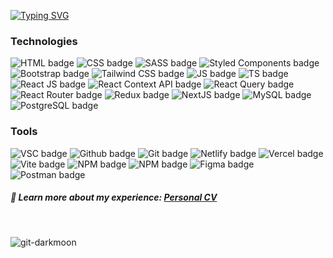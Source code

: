 <p align="left">
<a href="https://git.io/typing-svg"><img src="https://readme-typing-svg.demolab.com?font=Fira+Code&size=32&pause=1000&color=954EF5&vCenter=true&random=false&width=435&lines=React+Web+Developer;%2B5+Years+Coding;Always+Learning+New+Things" alt="Typing SVG" /></a>
</p>

<h3 align="left">
  Technologies
</h3>

<p align="left">
  <img src="https://img.shields.io/badge/html5-%23E34F26.svg?style=flat-square&logo=html5&logoColor=white" alt="HTML badge" >
  <img src="https://img.shields.io/badge/css3-%231572B6.svg?style=flat-square&logo=css3&logoColor=white" alt="CSS badge" >
  <img src="https://img.shields.io/badge/SASS-hotpink.svg?style=flat-square&logo=SASS&logoColor=white" alt="SASS badge" >
  <img src="https://img.shields.io/badge/styled--components-DB7093?style=flat-square&logo=styled-components&logoColor=white" alt="Styled Components badge" >
  <img src="https://img.shields.io/badge/bootstrap-%238511FA.svg?style=flat-square&logo=bootstrap&logoColor=white" alt="Bootstrap badge" >
  <img src="https://img.shields.io/badge/tailwindcss-%2338B2AC.svg?style=flat-square&logo=tailwind-css&logoColor=white" alt="Tailwind CSS badge" >
  <img src="https://img.shields.io/badge/javascript-%23323330.svg?style=flat-square&logo=javascript&logoColor=%23F7DF1E" alt="JS badge" >
  <img src="https://img.shields.io/badge/typescript-%23007ACC.svg?style=flat-square&logo=typescript&logoColor=white" alt="TS badge" >
  <img src="https://img.shields.io/badge/react-%2320232a.svg?style=flat-square&logo=react&logoColor=%2361DAFB" alt="React JS badge" >
  <img src="https://img.shields.io/badge/Context--Api-000000?style=flat-square&logo=react" alt="React Context API badge" >
  <img src="https://img.shields.io/badge/-React%20Query-FF4154?style=flat-square&logo=react%20query&logoColor=white" alt="React Query badge" >
  <img src="https://img.shields.io/badge/React_Router-CA4245?style=flat-square&logo=react-router&logoColor=white" alt="React Router badge" >
  <img src="https://img.shields.io/badge/redux-%23593d88.svg?style=flat-square&logo=redux&logoColor=white" alt="Redux badge" >
  <img src="https://img.shields.io/badge/Next-black?style=flat-square&logo=next.js&logoColor=white" alt="NextJS badge" >
  <img src="https://img.shields.io/badge/mysql-%2300f.svg?style=flat-square&logo=mysql&logoColor=white" alt="MySQL badge" >
  <img src="https://img.shields.io/badge/postgres-%23316192.svg?style=flat-square&logo=postgresql&logoColor=white" alt="PostgreSQL badge" >
</p>


<h3 align="left">
    Tools
</h3>
<p align="left">
    <img src="https://img.shields.io/badge/Visual%20Studio%20Code-0078d7.svg?style=flat-square&logo=visual-studio-code&logoColor=white" alt="VSC badge" >
    <img src="https://img.shields.io/badge/github-%23121011.svg?style=flat-square&logo=github&logoColor=white" alt="Github badge" >
    <img src="https://img.shields.io/badge/git-%23F05033.svg?style=flat-square&logo=git&logoColor=white" alt="Git badge" >
    <img src="https://img.shields.io/badge/netlify-%23000000.svg?style=flat-square&logo=netlify&logoColor=#00C7B7" alt="Netlify badge" >
    <img src="https://img.shields.io/badge/vercel-%23000000.svg?style=flat-square&logo=vercel&logoColor=white" alt="Vercel badge" >
    <img src="https://img.shields.io/badge/vite-%23646CFF.svg?style=flat-square&logo=vite&logoColor=white" alt="Vite badge" >
    <img src="https://img.shields.io/badge/NPM-%23CB3837.svg?style=flat-square&logo=npm&logoColor=white" alt="NPM badge" >
    <img src="https://img.shields.io/badge/pnpm-%234a4a4a.svg?style=flat-square&logo=pnpm&logoColor=f69220" alt="NPM badge" >
    <img src="https://img.shields.io/badge/figma-%23F24E1E.svg?style=flat-square&logo=figma&logoColor=white" alt="Figma badge" >
    <img src="https://img.shields.io/badge/Postman-FF6C37?style=flat-square&logo=postman&logoColor=white" alt="Postman badge" >
</p>

<h5>
 📄 Learn more about my experience: <a href="https://drive.google.com/file/d/1Jvag82I2AkeTRRgkP0rat46j--9epjtm/view?usp=sharing">Personal CV </a>
  
</h5>

<br>

<p align="left">
  <img align="center" src="https://streak-stats.demolab.com?user=Git-Darkmoon&theme=midnight-purple&hide_border=true&card_width=400)](https://git.io/streak-stats"     alt="git-darkmoon" />
</p>

<!-- ![Git-Darkmoon's github stats](https://github-readme-stats.vercel.app/api?username=git-darkmoon&theme=midnight-purple&show_icons=true) -->
